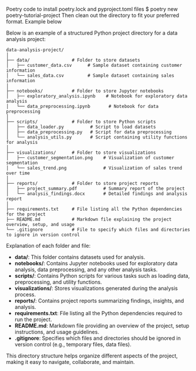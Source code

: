 Poetry code to install poetry.lock and pyproject.toml files
$ poetry new poetry-tutorial-project
Then clean out the directory to fit your preferred format. Example below

Below is an example of a structured Python project directory for a data analysis project:

```
data-analysis-project/
│
├── data/                # Folder to store datasets
│   ├── customer_data.csv      # Sample dataset containing customer information
│   └── sales_data.csv         # Sample dataset containing sales information
│
├── notebooks/           # Folder to store Jupyter notebooks
│   ├── exploratory_analysis.ipynb    # Notebook for exploratory data analysis
│   └── data_preprocessing.ipynb       # Notebook for data preprocessing
│
├── scripts/             # Folder to store Python scripts
│   ├── data_loader.py          # Script to load datasets
│   ├── data_preprocessing.py   # Script for data preprocessing
│   └── analysis_utils.py       # Script containing utility functions for analysis
│
├── visualizations/      # Folder to store visualizations
│   ├── customer_segmentation.png    # Visualization of customer segmentation
│   └── sales_trend.png              # Visualization of sales trend over time
│
├── reports/             # Folder to store project reports
│   ├── project_summary.pdf          # Summary report of the project
│   └── analysis_findings.docx       # Detailed findings and analysis report
│
├── requirements.txt     # File listing all the Python dependencies for the project
├── README.md            # Markdown file explaining the project overview, setup, and usage
└── .gitignore           # File to specify which files and directories to ignore in version control
```

Explanation of each folder and file:

- **data/**: This folder contains datasets used for analysis.
- **notebooks/**: Contains Jupyter notebooks used for exploratory data analysis, data preprocessing, and any other analysis tasks.
- **scripts/**: Contains Python scripts for various tasks such as loading data, preprocessing, and utility functions.
- **visualizations/**: Stores visualizations generated during the analysis process.
- **reports/**: Contains project reports summarizing findings, insights, and analysis.
- **requirements.txt**: File listing all the Python dependencies required to run the project.
- **README.md**: Markdown file providing an overview of the project, setup instructions, and usage guidelines.
- **.gitignore**: Specifies which files and directories should be ignored in version control (e.g., temporary files, data files).

This directory structure helps organize different aspects of the project, making it easy to navigate, collaborate, and maintain.
